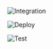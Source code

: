 
![Integration](https://github.com/CristovamSilva/gha-workflows/actions/workflows/integration.yml/badge.svg)


![Deploy](https://github.com/CristovamSilva/gha-workflows/actions/workflows/deployment.yml/badge.svg)

![Test](https://github.com/CristovamSilva/gha-workflows/actions/workflows/reusable-test.yml)